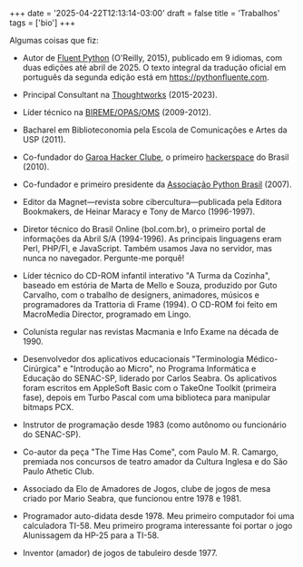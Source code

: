 +++
date = '2025-04-22T12:13:14-03:00'
draft = false
title = 'Trabalhos'
tags = ['bio']
+++

Algumas coisas que fiz:

* Autor de
[Fluent Python](https://www.amazon.com.br/Fluent-Python-Concise-Effective-Programming/dp/1492056359)
(O'Reilly, 2015), publicado em 9 idiomas,
com duas edições até abril de 2025.
O texto integral da tradução oficial em português da segunda edição está
em https://pythonfluente.com.

* Principal Consultant na [Thoughtworks](https://www.thoughtworks.com/) (2015-2023).

* Líder técnico na [BIREME/OPAS/OMS](https://www.paho.org/pt/bireme) (2009-2012).

* Bacharel em Biblioteconomia pela Escola de Comunicações e Artes da USP (2011).

* Co-fundador do [Garoa Hacker Clube](https://garoa.net.br/wiki/Garoa_Hacker_Clube:Sobre),
o primeiro [hackerspace](https://pt.wikipedia.org/wiki/Hackerspace) do Brasil (2010).

* Co-fundador e primeiro presidente da [Associação Python Brasil](https://apyb.python.org.br/index.html) (2007).

* Editor da Magnet—revista sobre cibercultura—publicada pela Editora Bookmakers, de Heinar Maracy e Tony de Marco (1996-1997).

* Diretor técnico do Brasil Online (bol.com.br),
o primeiro portal de informações da Abril S/A (1994-1996).
As principais linguagens eram Perl, PHP/FI, e JavaScript.
Também usamos Java no servidor, mas nunca no navegador.
Pergunte-me porquê!

* Líder técnico do CD-ROM infantil interativo "A Turma da Cozinha",
baseado em estória de Marta de Mello e Souza, produzido por Guto Carvalho,
com o trabalho de designers, animadores, músicos e programadores da Trattoria di Frame (1994).
O CD-ROM foi feito em MacroMedia Director, programado em Lingo.

* Colunista regular nas revistas Macmania e Info Exame na década de 1990.

* Desenvolvedor dos aplicativos educacionais "Terminologia Médico-Cirúrgica" e "Introdução ao Micro",
no Programa Informática e Educação do SENAC-SP, liderado por Carlos Seabra. Os aplicativos foram escritos
em AppleSoft Basic com o TakeOne Toolkit (primeira fase),
depois em Turbo Pascal com uma biblioteca para manipular bitmaps PCX.

* Instrutor de programação desde 1983 (como autônomo ou funcionário do SENAC-SP).

* Co-autor da peça "The Time Has Come", com Paulo M. R. Camargo, premiada nos concursos de teatro amador da Cultura Inglesa e do São Paulo Athetic Club.

* Associado da Elo de Amadores de Jogos, clube de jogos de mesa criado por Mario Seabra, que funcionou entre 1978 e 1981.

* Programador auto-didata desde 1978. Meu primeiro computador foi uma calculadora TI-58.
Meu primeiro programa interessante foi portar o jogo Alunissagem da HP-25 para a TI-58.

* Inventor (amador) de jogos de tabuleiro desde 1977.